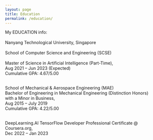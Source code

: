 ```yaml
---
layout: page
title: Education
permalink: /education/
---
```

My EDUCATION info: <br><br>
Nanyang Technological University, Singapore<br>                                                                                     	
School of Computer Science and Engineering (SCSE)<br>                
Master of Science in Artificial Intelligence (Part-Time), <BR>
Aug 2021 – Jun 2023 (Expected)<BR>
Cumulative GPA: 4.67/5.00<BR><BR>

School of Mechanical & Aerospace Engineering (MAE)<BR>
Bachelor of Engineering in Mechanical Engineering (Distinction Honors) with a Minor in Business, <BR>
Aug 2015 – July 2019<BR>
Cumulative GPA: 4.22/5.00<BR><BR>

DeepLearning.AI TensorFlow Developer Professional Certificate @ Coursera.org,<BR>
Dec 2022 – Jan 2023

